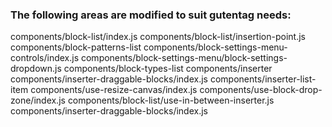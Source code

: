 ### The following areas are modified to suit gutentag needs:

components/block-list/index.js
components/block-list/insertion-point.js
components/block-patterns-list
components/block-settings-menu-controls/index.js
components/block-settings-menu/block-settings-dropdown.js
components/block-types-list
components/inserter
components/inserter-draggable-blocks/index.js
components/inserter-list-item
components/use-resize-canvas/index.js
components/use-block-drop-zone/index.js
components/block-list/use-in-between-inserter.js
components/inserter-draggable-blocks/index.js
